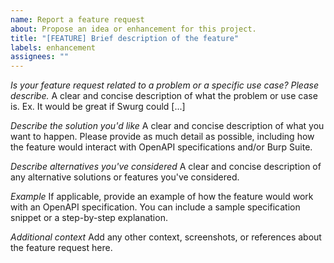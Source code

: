 ```yaml
---
name: Report a feature request
about: Propose an idea or enhancement for this project.
title: "[FEATURE] Brief description of the feature"
labels: enhancement
assignees: ""
---
```


_Is your feature request related to a problem or a specific use case? Please describe._
A clear and concise description of what the problem or use case is. Ex. It would be great if Swurg could [...]

_Describe the solution you'd like_
A clear and concise description of what you want to happen. Please provide as much detail as possible, including how the feature would interact with OpenAPI specifications and/or Burp Suite.

_Describe alternatives you've considered_
A clear and concise description of any alternative solutions or features you've considered.

_Example_
If applicable, provide an example of how the feature would work with an OpenAPI specification. You can include a sample specification snippet or a step-by-step explanation.

_Additional context_
Add any other context, screenshots, or references about the feature request here.
